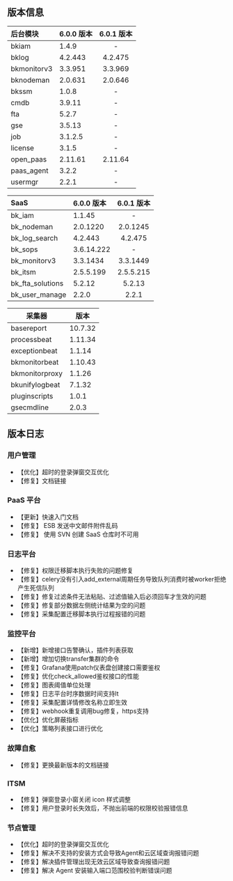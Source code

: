 ## 版本信息

| 后台模块    | 6.0.0 版本    | 6.0.1 版本|
| :----------- | :------- | :-------: |
| bkiam       | 1.4.9   | - |
| bklog       | 4.2.443 |4.2.475|
| bkmonitorv3 | 3.3.951 |3.3.969|
| bknodeman   | 2.0.631 |2.0.646|
| bkssm       | 1.0.8   |-|
| cmdb        | 3.9.11  |-|
| fta         | 5.2.7   |-|
| gse         | 3.5.13  |-|
| job         | 3.1.2.5 |-|
| license     | 3.1.5   |-|
| open_paas   | 2.11.61 |2.11.64|
| paas_agent  | 3.2.2   |-|
| usermgr     | 2.2.1   |-|

| SaaS             | 6.0.0 版本       | 6.0.1 版本     |
| :---------------- | :---------- | :----------: |
| bk_iam           | 1.1.45     |-|
| bk_nodeman       | 2.0.1220   |2.0.1245|
| bk_log_search    | 4.2.443    |4.2.475|
| bk_sops          | 3.6.14.222 |-|
| bk_monitorv3     | 3.3.1434   |3.3.1449|
| bk_itsm          | 2.5.5.199  |2.5.5.215|
| bk_fta_solutions | 5.2.12     |5.2.13|
| bk_user_manage   | 2.2.0      |2.2.1|

| 采集器         | 版本    |
| -------------- | ------- |
| basereport     | 10.7.32 |
| processbeat    | 1.11.34 |
| exceptionbeat  | 1.1.14  |
| bkmonitorbeat  | 1.10.43 |
| bkmonitorproxy | 1.1.26  |
| bkunifylogbeat | 7.1.32  |
| pluginscripts  | 1.0.1   |
| gsecmdline     | 2.0.3   |

## 版本日志
### 用户管理
- 【优化】超时的登录弹窗交互优化
- 【修复】文档链接

### PaaS 平台
- 【更新】快速入门文档
- 【修复】 ESB 发送中文邮件附件乱码
- 【修复】 使用 SVN 创建 SaaS 仓库时不可用

### 日志平台

- 【修复】权限迁移脚本执行失败的问题修复
- 【修复】celery没有引入add_external周期任务导致队列消费时被worker拒绝产生死信队列
- 【修复】修复过滤条件无法粘贴、过滤值输入后必须回车才生效的问题
- 【修复】修复部分数据左侧统计结果为空的问题
- 【修复】采集配置迁移脚本执行过程报错的问题

### 监控平台

- 【新增】新增接口告警确认，插件列表获取
- 【新增】增加切换transfer集群的命令
- 【修复】Grafana使用patch仪表盘创建接口需要鉴权
- 【修复】优化check_allowed鉴权接口的性能
- 【修复】图表阈值单位处理
- 【修复】日志平台时序数据时间支持lt
- 【修复】采集配置详情修改名称立即生效
- 【修复】webhook重复调用bug修复，https支持
- 【优化】优化屏蔽指标
- 【优化】策略列表接口进行优化

### 故障自愈
- 【修复】更换最新版本的文档链接

### ITSM
- 【修复】弹窗登录小窗关闭 icon 样式调整
- 【修复】用户登录时长失效后，不抛出前端的权限校验报错信息

### 节点管理
- 【优化】超时的登录弹窗交互优化
- 【修复】解决不支持的安装方式会导致Agent和云区域查询报错问题
- 【修复】解决插件管理出现无效云区域导致查询报错问题
- 【修复】解决 Agent 安装输入端口范围校验判断错误问题